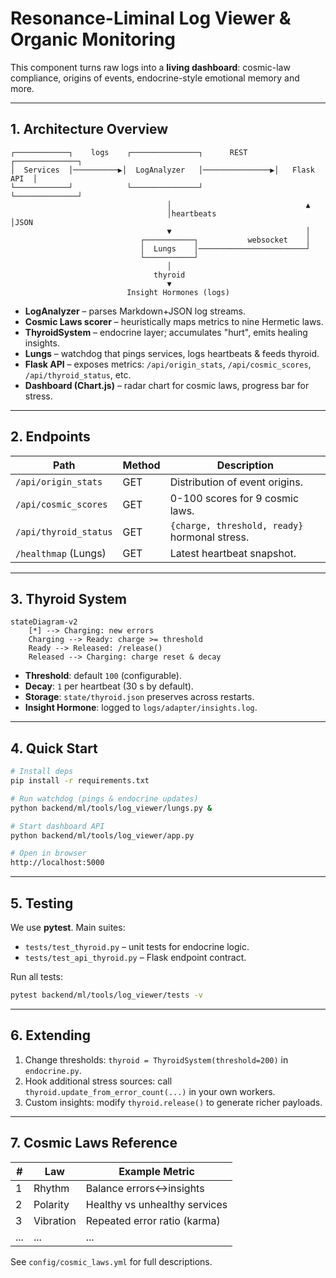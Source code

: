# Resonance-Liminal Log Viewer & Organic Monitoring

This component turns raw logs into a **living dashboard**: cosmic-law compliance, origins of events, endocrine-style emotional memory and more.

---

## 1. Architecture Overview

```
┌────────────┐    logs    ┌───────────────┐      REST       ┌──────────────┐
│  Services  │──────────▶│  LogAnalyzer   │───────────────▶│   Flask API  │
└────────────┘            └───────────────┘                └──────────────┘
                                   │                              ▲
                                   │heartbeats                    │JSON
                                   ▼                              │
                             ┌───────────┐           websocket    │
                             │  Lungs    │────────────────────────┘
                             └───────────┘
                                   │
                                thyroid
                                   ▼
                          Insight Hormones (logs)
```

* **LogAnalyzer** – parses Markdown+JSON log streams.
* **Cosmic Laws scorer** – heuristically maps metrics to nine Hermetic laws.
* **ThyroidSystem** – endocrine layer; accumulates "hurt", emits healing insights.
* **Lungs** – watchdog that pings services, logs heartbeats & feeds thyroid.
* **Flask API** – exposes metrics: `/api/origin_stats`, `/api/cosmic_scores`, `/api/thyroid_status`, etc.
* **Dashboard (Chart.js)** – radar chart for cosmic laws, progress bar for stress.

---

## 2. Endpoints

| Path | Method | Description |
|------|--------|-------------|
| `/api/origin_stats` | GET | Distribution of event origins. |
| `/api/cosmic_scores` | GET | 0-100 scores for 9 cosmic laws. |
| `/api/thyroid_status` | GET | `{charge, threshold, ready}` hormonal stress. |
| `/healthmap` (Lungs) | GET | Latest heartbeat snapshot.

---

## 3. Thyroid System

```mermaid
stateDiagram-v2
    [*] --> Charging: new errors
    Charging --> Ready: charge >= threshold
    Ready --> Released: /release()
    Released --> Charging: charge reset & decay
```

* **Threshold**: default `100` (configurable).
* **Decay**: `1` per heartbeat (30 s by default).
* **Storage**: `state/thyroid.json` preserves across restarts.
* **Insight Hormone**: logged to `logs/adapter/insights.log`.

---

## 4. Quick Start

```bash
# Install deps
pip install -r requirements.txt

# Run watchdog (pings & endocrine updates)
python backend/ml/tools/log_viewer/lungs.py &

# Start dashboard API
python backend/ml/tools/log_viewer/app.py

# Open in browser
http://localhost:5000
```

---

## 5. Testing

We use **pytest**. Main suites:

* `tests/test_thyroid.py` – unit tests for endocrine logic.
* `tests/test_api_thyroid.py` – Flask endpoint contract.

Run all tests:

```bash
pytest backend/ml/tools/log_viewer/tests -v
```

---

## 6. Extending

1. Change thresholds: `thyroid = ThyroidSystem(threshold=200)` in `endocrine.py`.
2. Hook additional stress sources: call `thyroid.update_from_error_count(...)` in your own workers.
3. Custom insights: modify `thyroid.release()` to generate richer payloads.

---

## 7. Cosmic Laws Reference

| # | Law | Example Metric |
|---|-----|----------------|
| 1 | Rhythm | Balance errors↔insights |
| 2 | Polarity | Healthy vs unhealthy services |
| 3 | Vibration | Repeated error ratio (karma) |
| ... | ... | ... |

See `config/cosmic_laws.yml` for full descriptions.
